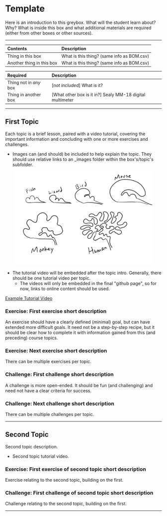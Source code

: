 # Template

Here is an introduction to this greybox. What will the student learn about? Why? What is inside this box and what additional materials are required (either from other boxes or other sources).

----

Contents                  |Description
:-------------------------|:-------------------------
Thing in this box         |What is this thing? (same info as BOM.csv)
Another thing in this box |What is this thing? (same info as BOM.csv)

Required                  |Description
:-------------------------|:-------------------------
Thing not in *any* box    |[*not included*] What is it?
Thing in another box      |[What other box is it in?] Sealy MM-18 digital multimeter

----

## First Topic

Each topic is a brief lesson, paired with a video tutorial, covering the important information and concluding with one or more exercises and challenges.

- Images can (and should) be included to help explain the topic. They should use relative links to an _images folder within the box's/topic's subfolder.

<p align="center">
<img src="_images/example.png" alt="Example Image" width="450" height="300">
<p>

- The tutorial video will be embedded after the topic intro. Generally, there should be one tutorial video per topic.
  - The videos will only be embedded in the final "github page", so for now, links to online content should be used.

[Example Tutorial Video](https://vimeo.com/429214252)

### Exercise: First exercise short description

An exercise should have a clearly defined (minimal) goal, but can have extended more difficult goals. It need not be a step-by-step recipe, but it should be clear how to complete it with information gained from this (and preceding) course topics.

### Exercise: Next exercise short description

There can be multiple exercises per topic.

### Challenge: First challenge short description

A challenge is more open-ended. It should be fun (and challenging) and need not have a clear criteria for success.

### Challenge: Next challenge short description

There can be multiple challenges per topic.

----

## Second Topic

Second topic description.

- Second topic tutorial video.

### Exercise: First exercise of second topic short description

Exercise relating to the second topic, building on the first.

### Challenge: First challenge of second topic short description

Challenge relating to the second topic, building on the first.

----
